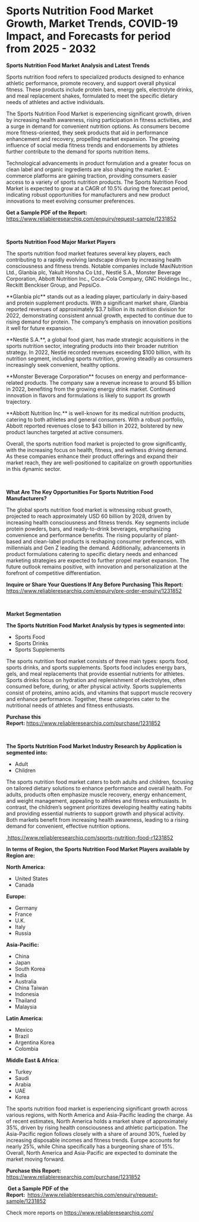 <p><h1>Sports Nutrition Food Market Growth, Market Trends, COVID-19 Impact, and Forecasts for period from 2025 - 2032</h1></p><p><strong>Sports Nutrition Food Market Analysis and Latest Trends</strong></p>
<p><p>Sports nutrition food refers to specialized products designed to enhance athletic performance, promote recovery, and support overall physical fitness. These products include protein bars, energy gels, electrolyte drinks, and meal replacement shakes, formulated to meet the specific dietary needs of athletes and active individuals. </p><p>The Sports Nutrition Food Market is experiencing significant growth, driven by increasing health awareness, rising participation in fitness activities, and a surge in demand for convenient nutrition options. As consumers become more fitness-oriented, they seek products that aid in performance enhancement and recovery, propelling market expansion. The growing influence of social media fitness trends and endorsements by athletes further contribute to the demand for sports nutrition items. </p><p>Technological advancements in product formulation and a greater focus on clean label and organic ingredients are also shaping the market. E-commerce platforms are gaining traction, providing consumers easier access to a variety of sports nutrition products. The Sports Nutrition Food Market is expected to grow at a CAGR of 10.5% during the forecast period, indicating robust opportunities for manufacturers and new product innovations to meet evolving consumer preferences.</p></p>
<p><strong>Get a Sample PDF of the Report:&nbsp;</strong> <a href="https://www.reliableresearchiq.com/enquiry/request-sample/1231852?utm_campaign=2471&utm_medium=2&utm_source=Github&utm_content=ia&utm_term=14022025&utm_id=sports-nutrition-food">https://www.reliableresearchiq.com/enquiry/request-sample/1231852</a></p>
<p>&nbsp;</p>
<p><strong>Sports Nutrition Food Major Market Players</strong></p>
<p><p>The sports nutrition food market features several key players, each contributing to a rapidly evolving landscape driven by increasing health consciousness and fitness trends. Notable companies include MaxiNutrition Ltd., Glanbia plc, Yakult Honsha Co Ltd., Nestlé S.A., Monster Beverage Corporation, Abbott Nutrition Inc., Coca-Cola Company, GNC Holdings Inc., Reckitt Benckiser Group, and PepsiCo.</p><p>**Glanbia plc** stands out as a leading player, particularly in dairy-based and protein supplement products. With a significant market share, Glanbia reported revenues of approximately $3.7 billion in its nutrition division for 2022, demonstrating consistent annual growth, expected to continue due to rising demand for protein. The company’s emphasis on innovation positions it well for future expansion.</p><p>**Nestlé S.A.**, a global food giant, has made strategic acquisitions in the sports nutrition sector, integrating products into their broader nutrition strategy. In 2022, Nestlé recorded revenues exceeding $100 billion, with its nutrition segment, including sports nutrition, growing steadily as consumers increasingly seek convenient, healthy options.</p><p>**Monster Beverage Corporation** focuses on energy and performance-related products. The company saw a revenue increase to around $5 billion in 2022, benefiting from the growing energy drink market. Continued innovation in flavors and formulations is likely to support its growth trajectory.</p><p>**Abbott Nutrition Inc.** is well-known for its medical nutrition products, catering to both athletes and general consumers. With a robust portfolio, Abbott reported revenues close to $43 billion in 2022, bolstered by new product launches targeted at active consumers.</p><p>Overall, the sports nutrition food market is projected to grow significantly, with the increasing focus on health, fitness, and wellness driving demand. As these companies enhance their product offerings and expand their market reach, they are well-positioned to capitalize on growth opportunities in this dynamic sector.</p></p>
<p>&nbsp;</p>
<p><strong>What Are The Key Opportunities For Sports Nutrition Food Manufacturers?</strong></p>
<p><p>The global sports nutrition food market is witnessing robust growth, projected to reach approximately USD 60 billion by 2028, driven by increasing health consciousness and fitness trends. Key segments include protein powders, bars, and ready-to-drink beverages, emphasizing convenience and performance benefits. The rising popularity of plant-based and clean-label products is reshaping consumer preferences, with millennials and Gen Z leading the demand. Additionally, advancements in product formulations catering to specific dietary needs and enhanced marketing strategies are expected to further propel market expansion. The future outlook remains positive, with innovation and personalization at the forefront of competitive differentiation.</p></p>
<p><strong>Inquire or Share Your Questions If Any Before Purchasing This Report:</strong> <a href="https://www.reliableresearchiq.com/enquiry/pre-order-enquiry/1231852?utm_campaign=2471&utm_medium=2&utm_source=Github&utm_content=ia&utm_term=14022025&utm_id=sports-nutrition-food">https://www.reliableresearchiq.com/enquiry/pre-order-enquiry/1231852</a></p>
<p>&nbsp;</p>
<p><strong>Market Segmentation</strong></p>
<p><strong>The Sports Nutrition Food Market Analysis by types is segmented into:</strong></p>
<p><ul><li>Sports Food</li><li>Sports Drinks</li><li>Sports Supplements</li></ul></p>
<p><p>The sports nutrition food market consists of three main types: sports food, sports drinks, and sports supplements. Sports food includes energy bars, gels, and meal replacements that provide essential nutrients for athletes. Sports drinks focus on hydration and replenishment of electrolytes, often consumed before, during, or after physical activity. Sports supplements consist of proteins, amino acids, and vitamins that support muscle recovery and enhance performance. Together, these categories cater to the nutritional needs of athletes and fitness enthusiasts.</p></p>
<p><strong>Purchase this Report:&nbsp;</strong><a href="https://www.reliableresearchiq.com/purchase/1231852?utm_campaign=2471&utm_medium=2&utm_source=Github&utm_content=ia&utm_term=14022025&utm_id=sports-nutrition-food">https://www.reliableresearchiq.com/purchase/1231852</a></p>
<p>&nbsp;</p>
<p><strong>The Sports Nutrition Food Market Industry Research by Application is segmented into:</strong></p>
<p><ul><li>Adult</li><li>Children</li></ul></p>
<p><p>The sports nutrition food market caters to both adults and children, focusing on tailored dietary solutions to enhance performance and overall health. For adults, products often emphasize muscle recovery, energy enhancement, and weight management, appealing to athletes and fitness enthusiasts. In contrast, the children’s segment prioritizes developing healthy eating habits and providing essential nutrients to support growth and physical activity. Both markets benefit from increasing health awareness, leading to a rising demand for convenient, effective nutrition options.</p></p>
<p><a href="https://www.reliableresearchiq.com/sports-nutrition-food-r1231852?utm_campaign=2471&utm_medium=2&utm_source=Github&utm_content=ia&utm_term=14022025&utm_id=sports-nutrition-food">&nbsp;https://www.reliableresearchiq.com/sports-nutrition-food-r1231852</a></p>
<p><strong>In terms of Region, the Sports Nutrition Food Market Players available by Region are:</strong></p>
<p>
    <p> <strong> North America: </strong>
        <ul>
            <li>United States</li>
            <li>Canada</li>
        </ul>
        </p> 
    <p> <strong> Europe: </strong>
        <ul>
            <li>Germany</li>
            <li>France</li>
            <li>U.K.</li>
            <li>Italy</li>
            <li>Russia</li>
        </ul>
        </p> 
    <p> <strong> Asia-Pacific: </strong>
        <ul>
            <li>China</li>
            <li>Japan</li>
            <li>South Korea</li>
            <li>India</li>
            <li>Australia</li>
            <li>China Taiwan</li>
            <li>Indonesia</li>
            <li>Thailand</li>
            <li>Malaysia</li>
        </ul>
        </p> 
    <p> <strong> Latin America: </strong>
        <ul>
            <li>Mexico</li>
            <li>Brazil</li>
            <li>Argentina Korea</li>
            <li>Colombia</li>
        </ul>
        </p> 
    <p> <strong> Middle East & Africa: </strong>
        <ul>
            <li>Turkey</li>
            <li>Saudi</li>
            <li>Arabia</li>
            <li>UAE</li>
            <li>Korea</li>
        </ul>
    </p>
    </p>
<p><p>The sports nutrition food market is experiencing significant growth across various regions, with North America and Asia-Pacific leading the charge. As of recent estimates, North America holds a market share of approximately 35%, driven by rising health consciousness and athletic participation. The Asia-Pacific region follows closely with a share of around 30%, fueled by increasing disposable incomes and fitness trends. Europe accounts for nearly 25%, while China specifically has a burgeoning share of 15%. Overall, North America and Asia-Pacific are expected to dominate the market moving forward.</p></p>
<p><strong>Purchase this Report: </strong><a href="https://www.reliableresearchiq.com/purchase/1231852?utm_campaign=2471&utm_medium=2&utm_source=Github&utm_content=ia&utm_term=14022025&utm_id=sports-nutrition-food">https://www.reliableresearchiq.com/purchase/1231852</a></p>
<p>&nbsp;<strong>Get a Sample PDF of the Report:&nbsp;&nbsp;</strong><a href="https://www.reliableresearchiq.com/enquiry/request-sample/1231852?utm_campaign=2471&utm_medium=2&utm_source=Github&utm_content=ia&utm_term=14022025&utm_id=sports-nutrition-food">https://www.reliableresearchiq.com/enquiry/request-sample/1231852</a></p>
<p><strong></strong></p>
<p>Check more reports on <a href="https://www.reliableresearchiq.com/?utm_campaign=2471&utm_medium=2&utm_source=Github&utm_content=ia&utm_term=14022025&utm_id=sports-nutrition-food">https://www.reliableresearchiq.com/</a></p>